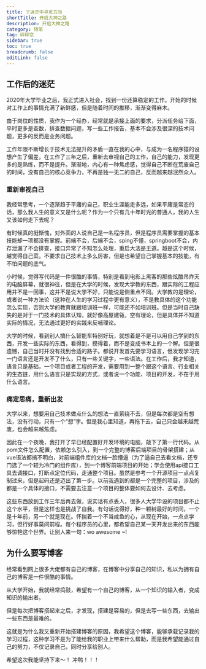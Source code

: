 ```yaml
---
title: 于迷茫中寻觅方向
shortTitle: 开启大神之路
description: 开启大神之路
category: 随笔
tag: 碎碎念
sidebar: true
toc: true
breadcrumb: false
editLink: false
---
```


## 工作后的迷茫

2020年大学毕业之后，我正式进入社会，找到一份还算稳定的工作。开始的时候对工作上的事情充满了新鲜感，但是随着时间的推移，渐渐变得麻木。

由于岗位的性质，我作为一个经办，经常就是承接上面的要求，分派任务给下面，平时更多是查数，排查数据问题，写一些工作报告，基本不会涉及很深的技术问题，更多的反而是业务问题。

工作年限不断增长于技术无法提升的矛盾一直在我的心中，与成为一名程序猿的设想产生了偏差，在工作了三年之后，重新去审视自己的工作，自己的能力，发现更多的是熟练，而不是提升。渐渐地，内心有一种焦虑感，觉得自己不断在荒废自己的时间，没有自己的核心竞争力，不再是独一无二的自己，反而越来越泯然众人。

### 重新审视自己

我经常思考，一个逐渐趋于平庸的自己，职业生涯能走多远，如果平庸是常态的话，那么我人生的意义又是什么呢？作为一个只有几十年时光的普通人，我的人生又该如何走下去呢？

有时候真的挺惭愧，对外面的人说自己是一名程序员，但是程序员需要掌握的基本技能却一项都没有掌握。前端不会，后端不会，sping不懂，springboot不会，内存泄漏了不会排查，接口异常了不知怎么处理，重启大法是王道。越是这个时候，越觉得自己菜。不要求自己技术上多么厉害，但是也希望自己掌握基本的技能，有不怕问题的底气。

小时候，觉得写代码是一件很酷的事情，特别是看到电影上黑客的那些炫酷吊炸天的电脑屏幕，就很神往，但是在大学的时候，发现大学教的东西，跟实际的工程应用并不是一回事，这并不是说大学不好，只能说是侧重点不同。大学教的是理论，或者说一种方法论（这种在人生的学习过程中更有意义），不是教具体的这个功能怎么实现，否则大学的教育就跟培训班一样，可能还不如培训班。但是当时自己缺失的是对于一门技术的具体认知，就好像高屋建瓴，空有理论，但是具体并不知道实际的情况，无法通过更好的实践来反哺理论。

大学的时候，看到别人搞什么智能车特别好玩，就想着是不是可以用自己学到的东西，开发一些实际的东西，看得到，摸得着，而不是变成书本上的一个解。但是很遗憾，自己当时并没有找到合适的路子。都说开发首先要学习语言，但发现学习完一门语言还是开发不了什么，只有一些关键字，一些语法。在工作后，我才知道，语言只是基础，一个项目或者工程的开发，需要用到一整个跟这个语言、行业相关的生态链，用什么语言只是实现的方式，或者说一个功能、项目的开发，不在于用什么语言。

### 痛定思痛，重新出发

大学以来，想要用自己技术做点什么的想法一直萦绕不去，但是每次都是空有想法，没有行动，只有一个“想”字。但是我心里知道，再拖下去，自己只会越来越荒废，也会越来越焦虑。

因此在一个夜晚，我打开了早已经配置好开发环境的电脑，敲下了第一行代码。从pom文件怎么配置，依赖怎么引入，到一个完整的博客后端项目的骨架搭建；从vue语法都搞不明白，对前端组件库的文档一脸懵逼（为了逼自己去看文档，还专门选了一个较为冷门的组件库），到一个博客前端项目的开始；学会使用api接口工具去调接口，打断点定位代码，走通整个项目。虽然是参考一个开源项目一点点复制过来，但是起码还是迈出了第一步。以前我遇到的都是一个完整的项目，涉及的都是一个具体的接口，不需要去注意一个项目的整体要如何去设计、去考虑。

这些东西放到工作三年后再去做，说实话有点丢人，很多人大学毕设的项目都不止这个水平，但是这样也是挑战了自我。有句话说得好，种一颗树最好的时间，一个是十年前，另一个就是现在。怀揣着一个不当咸鱼的心，从现在开始，一点点学习，但行好事莫问前程。每个程序员的心里，都希望自己某一天开发出来的东西能够惊艳这个世界。让别人来一句：wo awesome ~!

## 为什么要写博客

经常看到网上很多大佬都有自己的博客，在博客中分享自己的知识，私以为拥有自己的博客是一件很酷的事情。

从大学开始，我就经常捣鼓，希望有一个自己的博客，从一个知识的输入者，变成知识的输出者。

但是每次把博客搭起来之后，才发现，搭建是容易的，但是去写一些东西，去输出一些东西是最难的。

这就是为什么我又重新开始搭建博客的原因，我希望这个博客，能够承载记录我的学习过程，这种学习不是为了能给我的职业上带来什么帮助，而是我希望能通过自己的努力，不仅记录自己，同时分享给别人。

希望这次我能坚持下来～！ 冲鸭！！！












